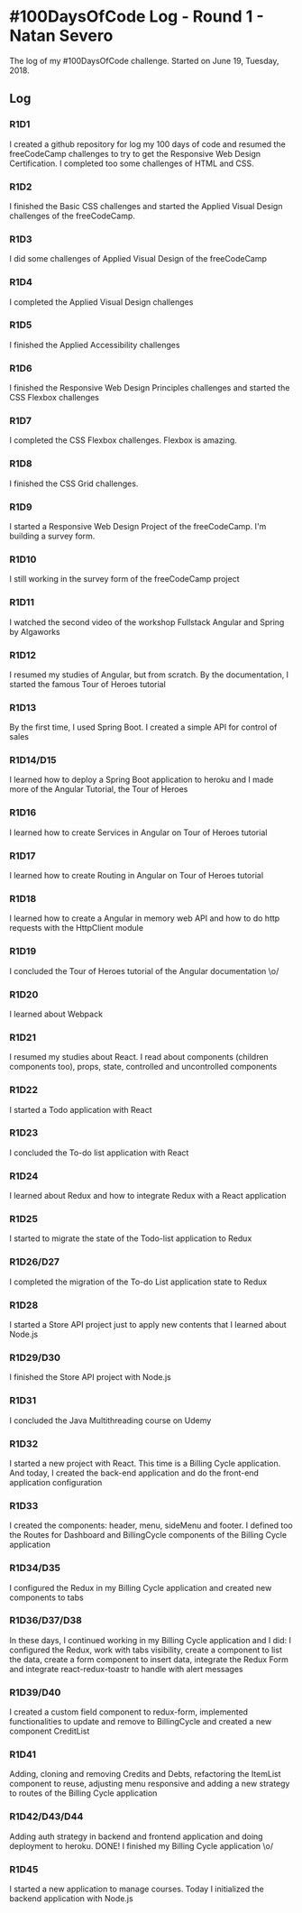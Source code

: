 # #100DaysOfCode Log - Round 1 - Natan Severo

The log of my #100DaysOfCode challenge. Started on June 19, Tuesday, 2018.

## Log

### R1D1 

I created a github repository for log my 100 days of code and resumed the freeCodeCamp challenges to try to get the Responsive Web Design Certification. I completed too some challenges of HTML and CSS.

### R1D2

I finished the Basic CSS challenges and started the Applied Visual Design challenges of the freeCodeCamp. 

### R1D3

I did some challenges of Applied Visual Design of the freeCodeCamp

### R1D4

I completed the Applied Visual Design challenges

### R1D5

I finished the Applied Accessibility challenges

### R1D6

I finished the Responsive Web Design Principles challenges and started the CSS Flexbox challenges

### R1D7

I completed the CSS Flexbox challenges. Flexbox is amazing.

### R1D8

I finished the CSS Grid challenges. 

### R1D9

I started a Responsive Web Design Project of the freeCodeCamp. I'm building a survey form.

### R1D10

I still working in the survey form of the freeCodeCamp project

### R1D11

I watched the second video of the workshop Fullstack Angular and Spring by Algaworks

### R1D12

I resumed my studies of Angular, but from scratch. By the documentation, I started the famous Tour of Heroes tutorial

### R1D13

By the first time, I used Spring Boot. I created a simple API for control of sales

### R1D14/D15

I learned how to deploy a Spring Boot application to heroku and I made more of the Angular Tutorial, the Tour of Heroes

### R1D16

I learned how to create Services in Angular on Tour of Heroes tutorial

### R1D17

I learned how to create Routing in Angular on Tour of Heroes tutorial

### R1D18

I learned how to create a Angular in memory web API and how to do http requests with the HttpClient module

### R1D19

I concluded the Tour of Heroes tutorial of the Angular documentation \o/

### R1D20

I learned about Webpack 

### R1D21

I resumed my studies about React. I read about components (children components too), props, state, controlled and uncontrolled components

### R1D22

I started a Todo application with React

### R1D23

I concluded the To-do list application with React

### R1D24

I learned about Redux and how to integrate Redux with a React application

### R1D25

I started to migrate the state of the Todo-list application to Redux

### R1D26/D27

I completed the migration of the To-do List application state to Redux

### R1D28

I started a Store API project just to apply new contents that I learned about Node.js 

### R1D29/D30

I finished the Store API project with Node.js

### R1D31
 
I concluded the Java Multithreading course on Udemy

### R1D32

I started a new project with React. This time is a Billing Cycle application. And today, I created the back-end application and do the front-end application configuration 

### R1D33

I created the components: header, menu, sideMenu and footer. I defined too the Routes for Dashboard and BillingCycle components of the Billing Cycle application

### R1D34/D35

I configured the Redux in my Billing Cycle application and created new components to tabs

### R1D36/D37/D38

In these days, I continued working in my Billing Cycle application and I did: I configured the Redux, work with tabs visibility, create a component to list the data, create a form component to insert data, integrate the Redux Form and integrate react-redux-toastr to handle with alert messages  

### R1D39/D40

I created a custom field component to redux-form, implemented functionalities to update and remove to BillingCycle and created a new component CreditList

### R1D41

Adding, cloning and removing Credits and Debts, refactoring the ItemList component to reuse, adjusting menu responsive and adding a new strategy to routes of the Billing Cycle application

### R1D42/D43/D44

Adding auth strategy in backend and frontend application and doing deployment to heroku. DONE! I finished my Billing Cycle application \o/

### R1D45

I started a new application to manage courses. Today I initialized the backend application with Node.js

